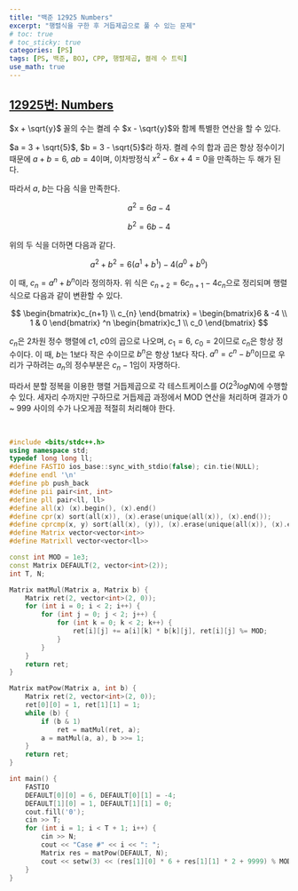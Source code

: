 ```yaml
---
title: "백준 12925 Numbers"
excerpt: "행렬식을 구한 후 거듭제곱으로 풀 수 있는 문제"
# toc: true
# toc_sticky: true
categories: [PS]
tags: [PS, 백준, BOJ, CPP, 행렬제곱, 켤레 수 트릭]
use_math: true
---
```


## [12925번: Numbers](https://www.acmicpc.net/problem/12925)
  
$x + \sqrt{y}$ 꼴의 수는 켤레 수 $x - \sqrt{y}$와 함께 특별한 연산을 할 수 있다.  

$a = 3 + \sqrt{5}$, $b = 3 - \sqrt{5}$라 하자. 켤레 수의 합과 곱은 항상 정수이기 때문에 $a + b = 6$, $ab = 4$이며, 이차방정식 $x^2 - 6x + 4 = 0$을 만족하는 두 해가 된다.  

따라서 $a$, $b$는 다음 식을 만족한다.  

$$ a^2 = 6a - 4 $$  

$$ b^2 = 6b - 4 $$  

위의 두 식을 더하면 다음과 같다.  

$$ a^2 + b^2 = 6(a^1 + b^1) - 4(a^0 + b^0) $$  

이 때, $c_n = a^n + b^n$이라 정의하자. 위 식은 $c_{n+2} = 6c_{n+1} - 4c_n$으로 정리되며 행렬 식으로 다음과 같이 변환할 수 있다.

$$ \begin{bmatrix}c_{n+1} \\ c_{n} \end{bmatrix} = \begin{bmatrix}6 & -4 \\ 1 & 0 \end{bmatrix} ^n
\begin{bmatrix}c_1 \\ c_0 \end{bmatrix} $$  

$c_n$은 2차원 정수 행렬에 $c1$, $c0$의 곱으로 나오며, $c_1 = 6$, $c_0 = 2$이므로 $c_n$은 항상 정수이다. 이 때, $b$는 1보다 작은 수이므로 $b^n$은 항상 1보다 작다. $a^n = c^n - b^n$이므로 우리가 구하려는 $a_n$의 정수부분은 $c_n - 1$임이 자명하다.   

따라서 분할 정복을 이용한 행렬 거듭제곱으로 각 테스트케이스를 $O(2^3logN)$에 수행할 수 있다. 세자리 수까지만 구하므로 거듭제곱 과정에서 MOD 연산을 처리하며 결과가 0 ~ 999 사이의 수가 나오게끔 적절히 처리해야 한다.

<br>

```cpp
#include <bits/stdc++.h>
using namespace std;
typedef long long ll;
#define FASTIO ios_base::sync_with_stdio(false); cin.tie(NULL);
#define endl '\n'
#define pb push_back
#define pii pair<int, int>
#define pll pair<ll, ll>
#define all(x) (x).begin(), (x).end()
#define cpr(x) sort(all(x)), (x).erase(unique(all(x)), (x).end());
#define cprcmp(x, y) sort(all(x), (y)), (x).erase(unique(all(x)), (x).end());
#define Matrix vector<vector<int>>
#define Matrixll vector<vector<ll>>

const int MOD = 1e3;
const Matrix DEFAULT(2, vector<int>(2));
int T, N;

Matrix matMul(Matrix a, Matrix b) {
    Matrix ret(2, vector<int>(2, 0));
    for (int i = 0; i < 2; i++) {
        for (int j = 0; j < 2; j++) {
            for (int k = 0; k < 2; k++) {
                ret[i][j] += a[i][k] * b[k][j], ret[i][j] %= MOD;
            }
        }
    }
    return ret;
}

Matrix matPow(Matrix a, int b) {
    Matrix ret(2, vector<int>(2, 0));
    ret[0][0] = 1, ret[1][1] = 1;
    while (b) {
        if (b & 1)
            ret = matMul(ret, a);
        a = matMul(a, a), b >>= 1;
    }
    return ret;
}

int main() {
    FASTIO
    DEFAULT[0][0] = 6, DEFAULT[0][1] = -4;
    DEFAULT[1][0] = 1, DEFAULT[1][1] = 0;
    cout.fill('0');
    cin >> T;
    for (int i = 1; i < T + 1; i++) {
        cin >> N;
        cout << "Case #" << i << ": ";
        Matrix res = matPow(DEFAULT, N);
        cout << setw(3) << (res[1][0] * 6 + res[1][1] * 2 + 9999) % MOD << endl;
    }
}
```
  
<br>
<br>
